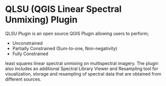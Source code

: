 # QLSU (QGIS Linear Spectral Unmixing) Plugin

QLSU Plugin is an open source QGIS Plugin allowing users to perform;
- Unconstrained
- Partially Constrained (Sum-to-one, Non-negativity)
- Fully Constrained

least squares linear spectral unmixing on multispectral imagery. The plugin also includes an additional
Spectral Library Viewer and Resampling tool for visualization, storage and resampling of spectral data
that are obtained from different sources.